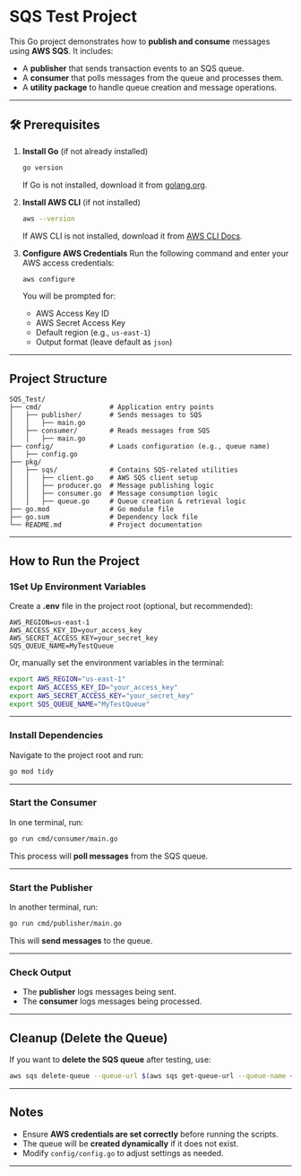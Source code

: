 # SQS Test Project

This Go project demonstrates how to **publish and consume** messages using **AWS SQS**. It includes:
- A **publisher** that sends transaction events to an SQS queue.
- A **consumer** that polls messages from the queue and processes them.
- A **utility package** to handle queue creation and message operations.

---

## 🛠 Prerequisites

1. **Install Go** (if not already installed)
   ```sh
   go version
   ```
   If Go is not installed, download it from [golang.org](https://go.dev/dl/).

2. **Install AWS CLI** (if not installed)
   ```sh
   aws --version
   ```
   If AWS CLI is not installed, download it from [AWS CLI Docs](https://docs.aws.amazon.com/cli/latest/userguide/install-cliv2.html).

3. **Configure AWS Credentials**
   Run the following command and enter your AWS access credentials:
   ```sh
   aws configure
   ```
   You will be prompted for:
   - AWS Access Key ID
   - AWS Secret Access Key
   - Default region (e.g., `us-east-1`)
   - Output format (leave default as `json`)

---

## Project Structure

```
SQS_Test/
├── cmd/                 # Application entry points
│   ├── publisher/       # Sends messages to SQS
│   │   ├── main.go
│   ├── consumer/        # Reads messages from SQS
│   │   ├── main.go
├── config/              # Loads configuration (e.g., queue name)
│   ├── config.go
├── pkg/
│   ├── sqs/             # Contains SQS-related utilities
│   │   ├── client.go    # AWS SQS client setup
│   │   ├── producer.go  # Message publishing logic
│   │   ├── consumer.go  # Message consumption logic
│   │   ├── queue.go     # Queue creation & retrieval logic
├── go.mod               # Go module file
├── go.sum               # Dependency lock file
└── README.md            # Project documentation
```

---

## How to Run the Project

### **1️Set Up Environment Variables**
Create a **.env** file in the project root (optional, but recommended):
```
AWS_REGION=us-east-1
AWS_ACCESS_KEY_ID=your_access_key
AWS_SECRET_ACCESS_KEY=your_secret_key
SQS_QUEUE_NAME=MyTestQueue
```
Or, manually set the environment variables in the terminal:

```sh
export AWS_REGION="us-east-1"
export AWS_ACCESS_KEY_ID="your_access_key"
export AWS_SECRET_ACCESS_KEY="your_secret_key"
export SQS_QUEUE_NAME="MyTestQueue"
```

---

### **Install Dependencies**
Navigate to the project root and run:
```sh
go mod tidy
```

---

### **Start the Consumer**
In one terminal, run:
```sh
go run cmd/consumer/main.go
```
This process will **poll messages** from the SQS queue.

---

### **Start the Publisher**
In another terminal, run:
```sh
go run cmd/publisher/main.go
```
This will **send messages** to the queue.

---

### **Check Output**
- The **publisher** logs messages being sent.
- The **consumer** logs messages being processed.

---

## Cleanup (Delete the Queue)
If you want to **delete the SQS queue** after testing, use:
```sh
aws sqs delete-queue --queue-url $(aws sqs get-queue-url --queue-name <MyTestQueue> --query 'QueueUrl' --output text)
```

---

## Notes
- Ensure **AWS credentials are set correctly** before running the scripts.
- The queue will be **created dynamically** if it does not exist.
- Modify `config/config.go` to adjust settings as needed.

---


